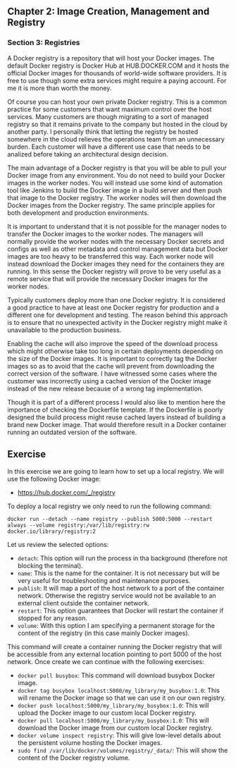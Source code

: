 ## Chapter 2: Image Creation, Management and Registry

### Section 3: Registries

A Docker registry is a repository that will host your Docker images.
The default Docker registry is Docker Hub at HUB.DOCKER.COM and it hosts the official Docker images for thousands of world-wide software providers.
It is free to use though some extra services might require a paying account.
For me it is more than worth the money.

Of course you can host your own private Docker registry.
This is a common practice for some customers that want maximum control over the host services.
Many customers are though migrating to a sort of managed registry so that it remains private to the company but hosted in the cloud by another party.
I personally think that letting the registry be hosted somewhere in the cloud relieves the operations team from an unnecessary burden.
Each customer will have a different use case that needs to be analized before taking an architectural design decision.

The main advantage of a Docker registry is that you will be able to pull your Docker image from any environment.
You do not need to build your Docker images in the worker nodes.
You will instead use some kind of automation tool like Jenkins to build the Docker image in a build server and then push that image to the Docker registry.
The worker nodes will then download the Docker images from the Docker registry.
The same principle applies for both development and production environments.

It is important to understand that it is not possible for the manager nodes to transfer the Docker images to the worker nodes.
The managers will normally provide the worker nodes with the necessary Docker secrets and configs as well as other metadata and control management data but Docker images are too heavy to be transferred this way.
Each worker node will instead download the Docker images they need for the containers they are running.
In this sense the Docker registry will prove to be very useful as a remote service that will provide the necessary Docker images for the worker nodes.

Typically customers deploy more than one Docker registry.
It is considered a good practice to have at least one Docker registry for production and a different one for development and testing.
The reason behind this approach is to ensure that no unexpected activity in the Docker registry might make it unavailable to the production business.

Enabling the cache will also improve the speed of the download process which might otherwise take too long in certain deployments depending on the size of the Docker images.
It is important to correctly tag the Docker images so as to avoid that the cache will prevent from downloading the correct version of the software.
I have witnessed some cases where the customer was incorrectly using a cached version of the Docker image instead of the new release because of a wrong tag implementation.

Though it is part of a different process I would also like to mention here the importance of checking the Dockerfile template.
If the Dockerfile is poorly designed the build process might reuse cached layers instead of building a brand new Docker image. 
That would therefore result in a Docker container running an outdated version of the software.

## Exercise

In this exercise we are going to learn how to set up a local registry.
We will use the following Docker image:
- https://hub.docker.com/_/registry

To deploy a local registry we only need to run the following command:
```
docker run --detach --name registry --publish 5000:5000 --restart always --volume registry:/var/lib/registry:rw docker.io/library/registry:2
```
Let us review the selected options:
- `detach`: This option will run the process in tha background (therefore not blocking the terminal).
- `name`: This is the name for the container. It is not necessary but will be very useful for troubleshooting and maintenance purposes.
- `publish`: It will map a port of the host network to a port of the container network. Otherwise the registry service would not be available to an external client outside the container network.
- `restart`: This option guarantees that Docker will restart the container if stopped for any reason.
- `volume`: With this option I am specifying a permanent storage for the content of the registry (in this case mainly Docker images).

This command will create a container running the Docker registry that will be accessible from any external location pointing to port 5000 of the host network.
Once create we can continue with the following exercises:
- `docker pull busybox`: This command will download busybox Docker image.
- `docker tag busybox localhost:5000/my_library/my_busybox:1.0`: This will rename the Docker image so that we can use it on our own registry.
- `docker push localhost:5000/my_library/my_busybox:1.0`: This will upload the Docker image to our custom local Docker registry.
- `docker pull localhost:5000/my_library/my_busybox:1.0`: This will download the Docker image from our custom local Docker registry.
- `docker volume inspect registry`: This will give low-level details about the persistent volume hosting the Docker images.
- `sudo find /var/lib/docker/volumes/registry/_data/`: This will show the content of the Docker registry volume.
